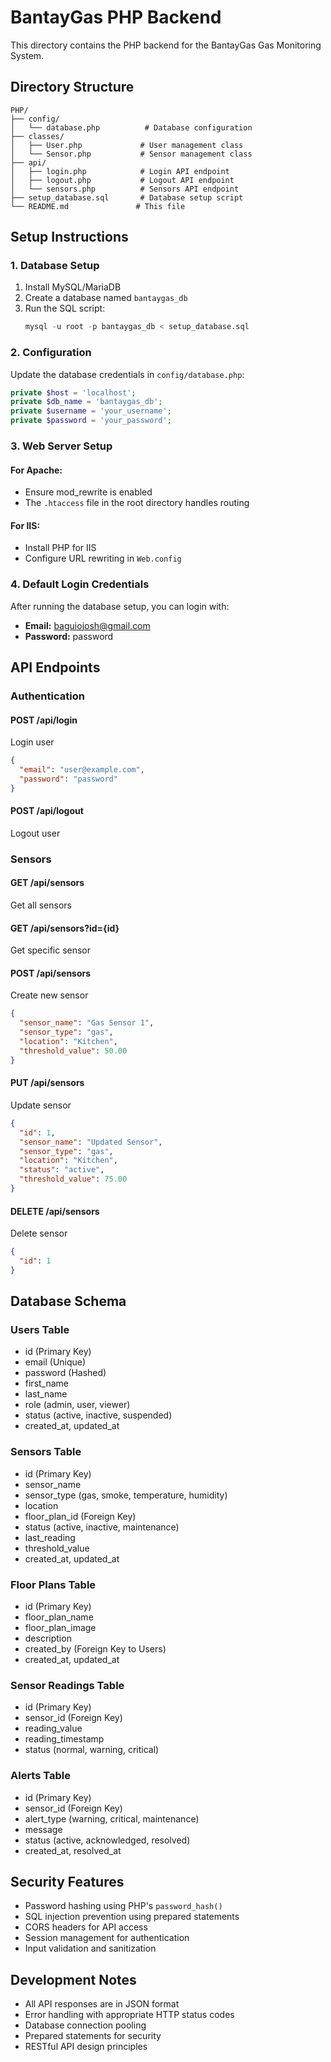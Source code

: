# BantayGas PHP Backend

This directory contains the PHP backend for the BantayGas Gas Monitoring System.

## Directory Structure

```
PHP/
├── config/
│   └── database.php          # Database configuration
├── classes/
│   ├── User.php             # User management class
│   └── Sensor.php           # Sensor management class
├── api/
│   ├── login.php            # Login API endpoint
│   ├── logout.php           # Logout API endpoint
│   └── sensors.php          # Sensors API endpoint
├── setup_database.sql       # Database setup script
└── README.md               # This file
```

## Setup Instructions

### 1. Database Setup

1. Install MySQL/MariaDB
2. Create a database named `bantaygas_db`
3. Run the SQL script:
   ```sql
   mysql -u root -p bantaygas_db < setup_database.sql
   ```

### 2. Configuration

Update the database credentials in `config/database.php`:

```php
private $host = 'localhost';
private $db_name = 'bantaygas_db';
private $username = 'your_username';
private $password = 'your_password';
```

### 3. Web Server Setup

#### For Apache:
- Ensure mod_rewrite is enabled
- The `.htaccess` file in the root directory handles routing

#### For IIS:
- Install PHP for IIS
- Configure URL rewriting in `Web.config`

### 4. Default Login Credentials

After running the database setup, you can login with:
- **Email:** baguiojosh@gmail.com
- **Password:** password

## API Endpoints

### Authentication

#### POST /api/login
Login user
```json
{
  "email": "user@example.com",
  "password": "password"
}
```

#### POST /api/logout
Logout user

### Sensors

#### GET /api/sensors
Get all sensors

#### GET /api/sensors?id={id}
Get specific sensor

#### POST /api/sensors
Create new sensor
```json
{
  "sensor_name": "Gas Sensor 1",
  "sensor_type": "gas",
  "location": "Kitchen",
  "threshold_value": 50.00
}
```

#### PUT /api/sensors
Update sensor
```json
{
  "id": 1,
  "sensor_name": "Updated Sensor",
  "sensor_type": "gas",
  "location": "Kitchen",
  "status": "active",
  "threshold_value": 75.00
}
```

#### DELETE /api/sensors
Delete sensor
```json
{
  "id": 1
}
```

## Database Schema

### Users Table
- id (Primary Key)
- email (Unique)
- password (Hashed)
- first_name
- last_name
- role (admin, user, viewer)
- status (active, inactive, suspended)
- created_at, updated_at

### Sensors Table
- id (Primary Key)
- sensor_name
- sensor_type (gas, smoke, temperature, humidity)
- location
- floor_plan_id (Foreign Key)
- status (active, inactive, maintenance)
- last_reading
- threshold_value
- created_at, updated_at

### Floor Plans Table
- id (Primary Key)
- floor_plan_name
- floor_plan_image
- description
- created_by (Foreign Key to Users)
- created_at, updated_at

### Sensor Readings Table
- id (Primary Key)
- sensor_id (Foreign Key)
- reading_value
- reading_timestamp
- status (normal, warning, critical)

### Alerts Table
- id (Primary Key)
- sensor_id (Foreign Key)
- alert_type (warning, critical, maintenance)
- message
- status (active, acknowledged, resolved)
- created_at, resolved_at

## Security Features

- Password hashing using PHP's `password_hash()`
- SQL injection prevention using prepared statements
- CORS headers for API access
- Session management for authentication
- Input validation and sanitization

## Development Notes

- All API responses are in JSON format
- Error handling with appropriate HTTP status codes
- Database connection pooling
- Prepared statements for security
- RESTful API design principles
